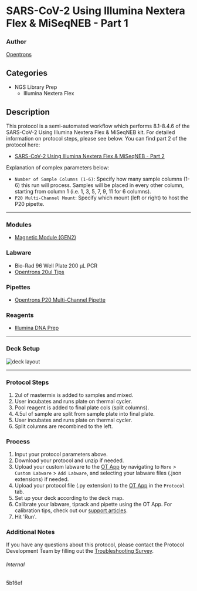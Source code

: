 # SARS-CoV-2 Using Illumina Nextera Flex & MiSeqNEB - Part 1

### Author
[Opentrons](https://opentrons.com/)


## Categories
* NGS Library Prep
	* Illumina Nextera Flex

## Description
This protocol is a semi-automated workflow which performs 8.1-8.4.6 of the SARS-CoV-2 Using Illumina Nextera Flex & MiSeqNEB kit. For detailed information on protocol steps, please see below. You can find part 2 of the protocol here:

* [SARS-CoV-2 Using Illumina Nextera Flex & MiSeqNEB - Part 2](https://protocols.opentrons.com/protocol/5b16ef)

Explanation of complex parameters below:
* `Number of Sample Columns (1-6)`: Specify how many sample columns (1-6) this run will process. Samples will be placed in every other column, starting from column 1 (i.e. 1, 3, 5, 7, 9, 11 for 6 columns).
* `P20 Multi-Channel Mount`: Specify which mount (left or right) to host the P20 pipette.


---

### Modules
* [Magnetic Module (GEN2)](https://shop.opentrons.com/collections/hardware-modules/products/magdeck)

### Labware
* Bio-Rad 96 Well Plate 200 µL PCR
* [Opentrons 20ul Tips](https://shop.opentrons.com/universal-filter-tips/)

### Pipettes
* [Opentrons P20 Multi-Channel Pipette](https://shop.opentrons.com/8-channel-electronic-pipette/)

### Reagents
* [Illumina DNA Prep](https://www.illumina.com/products/by-type/sequencing-kits/library-prep-kits/nextera-dna-flex.html)

---

### Deck Setup
![deck layout](https://opentrons-protocol-library-website.s3.amazonaws.com/custom-README-images/5b16ef/pt1/Screen+Shot+2022-04-14+at+2.39.58+PM.png)


---

### Protocol Steps
1. 2ul of mastermix is added to samples and mixed.
2. User incubates and runs plate on thermal cycler.
3. Pool reagent is added to final plate cols (split columns).
4. 4.5ul of sample are split from sample plate into final plate.
5. User incubates and runs plate on thermal cycler.
6. Split columns are recombined to the left.

### Process
1. Input your protocol parameters above.
2. Download your protocol and unzip if needed.
3. Upload your custom labware to the [OT App](https://opentrons.com/ot-app) by navigating to `More` > `Custom Labware` > `Add Labware`, and selecting your labware files (.json extensions) if needed.
4. Upload your protocol file (.py extension) to the [OT App](https://opentrons.com/ot-app) in the `Protocol` tab.
5. Set up your deck according to the deck map.
6. Calibrate your labware, tiprack and pipette using the OT App. For calibration tips, check out our [support articles](https://support.opentrons.com/en/collections/1559720-guide-for-getting-started-with-the-ot-2).
7. Hit 'Run'.

### Additional Notes
If you have any questions about this protocol, please contact the Protocol Development Team by filling out the [Troubleshooting Survey](https://protocol-troubleshooting.paperform.co/).

###### Internal
5b16ef
